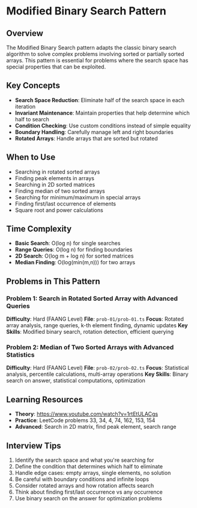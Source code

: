 # Modified Binary Search Pattern

## Overview
The Modified Binary Search pattern adapts the classic binary search algorithm to solve complex problems involving sorted or partially sorted arrays. This pattern is essential for problems where the search space has special properties that can be exploited.

## Key Concepts
- **Search Space Reduction**: Eliminate half of the search space in each iteration
- **Invariant Maintenance**: Maintain properties that help determine which half to search
- **Condition Checking**: Use custom conditions instead of simple equality
- **Boundary Handling**: Carefully manage left and right boundaries
- **Rotated Arrays**: Handle arrays that are sorted but rotated

## When to Use
- Searching in rotated sorted arrays
- Finding peak elements in arrays
- Searching in 2D sorted matrices
- Finding median of two sorted arrays
- Searching for minimum/maximum in special arrays
- Finding first/last occurrence of elements
- Square root and power calculations

## Time Complexity
- **Basic Search**: O(log n) for single searches
- **Range Queries**: O(log n) for finding boundaries
- **2D Search**: O(log m + log n) for sorted matrices
- **Median Finding**: O(log(min(m,n))) for two arrays

## Problems in This Pattern

### Problem 1: Search in Rotated Sorted Array with Advanced Queries
**Difficulty**: Hard (FAANG Level)
**File**: `prob-01/prob-01.ts`
**Focus**: Rotated array analysis, range queries, k-th element finding, dynamic updates
**Key Skills**: Modified binary search, rotation detection, efficient querying

### Problem 2: Median of Two Sorted Arrays with Advanced Statistics
**Difficulty**: Hard (FAANG Level)
**File**: `prob-02/prob-02.ts`
**Focus**: Statistical analysis, percentile calculations, multi-array operations
**Key Skills**: Binary search on answer, statistical computations, optimization

## Learning Resources
- **Theory**: https://www.youtube.com/watch?v=1rtEtULACgs
- **Practice**: LeetCode problems 33, 34, 4, 74, 162, 153, 154
- **Advanced**: Search in 2D matrix, find peak element, search range

## Interview Tips
1. Identify the search space and what you're searching for
2. Define the condition that determines which half to eliminate
3. Handle edge cases: empty arrays, single elements, no solution
4. Be careful with boundary conditions and infinite loops
5. Consider rotated arrays and how rotation affects search
6. Think about finding first/last occurrence vs any occurrence
7. Use binary search on the answer for optimization problems
